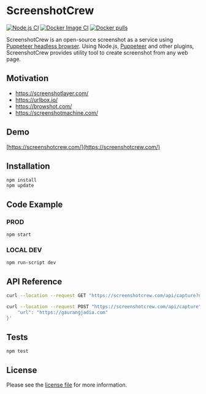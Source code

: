 # ScreenshotCrew

[![Node.js CI](https://github.com/jadiagaurang/ScreenshotCrew/actions/workflows/node.js.yml/badge.svg)](https://github.com/jadiagaurang/ScreenshotCrew/actions/workflows/node.js.yml)
[![Docker Image CI](https://github.com/jadiagaurang/ScreenshotCrew/actions/workflows/docker-image.yml/badge.svg)](https://github.com/jadiagaurang/ScreenshotCrew/actions/workflows/docker-image.yml)
[![Docker pulls](https://img.shields.io/docker/pulls/jadiagaurang/screenshotcrew.svg?logo=docker)](https://hub.docker.com/r/jadiagaurang/screenshotcrew/)

ScreenshotCrew is an open-source screenshot as a service using [Puppeteer headless browser](https://github.com/puppeteer/puppeteer). Using Node.js, [Puppeteer](https://pptr.dev/) and other plugins, ScreenshotCrew provides utility tool to create screenshot from any web page.

## Motivation

* https://screenshotlayer.com/
* https://urlbox.io/
* https://browshot.com/
* https://screenshotmachine.com/

## Demo

[https://screenshotcrew.com/](https://screenshotcrew.com/)

## Installation

```base
npm install
npm update
```

## Code Example

### PROD

```base
npm start
```

### LOCAL DEV

```base
npm run-script dev
```

## API Reference

```bash
curl --location --request GET "https://screenshotcrew.com/api/capture?url=https://gaurangjadia.com"
```

```bash
curl --location --request POST "https://screenshotcrew.com/api/capture" --header 'Content-Type: application/json' --data-raw '{
    "url": "https://gaurangjadia.com"
}'
```

## Tests

```base
npm test
```

## License

Please see the [license file](https://github.com/jadiagaurang/ScreenshotCrew/blob/main/LICENSE) for more information.
